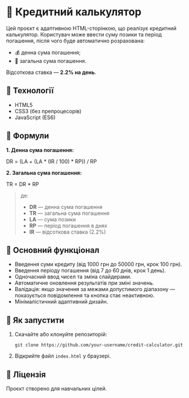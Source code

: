 # 💸 Кредитний калькулятор

Цей проєкт є адаптивною HTML-сторінкою, що реалізує кредитний калькулятор. Користувач може ввести суму позики та період погашення, після чого буде автоматично розрахована:

- 💰 денна сума погашення;
- 💼 загальна сума погашення.

Відсоткова ставка — **2.2% на день**.

## 🔧 Технології

- HTML5
- CSS3 (без препроцесорів)
- JavaScript (ES6)

## 📐 Формули

**1. Денна сума погашення:**

DR = (LA + (LA * (IR / 100) * RP)) / RP

**2. Загальна сума погашення:**

TR = DR * RP

> де:
> - **DR** — денна сума погашення  
> - **TR** — загальна сума погашення  
> - **LA** — сума позики  
> - **RP** — період погашення в днях  
> - **IR** — відсоткова ставка (2.2%)

## 🧩 Основний функціонал

- Введення суми кредиту (від 1000 грн до 50000 грн, крок 100 грн).
- Введення періоду погашення (від 7 до 60 днів, крок 1 день).
- Одночасний ввод чисел та зміна слайдерами.
- Автоматичне оновлення результатів при зміні значень.
- Валідація: якщо значення за межами допустимого діапазону — показується повідомлення та кнопка стає неактивною.
- Мінімалістичний адаптивний дизайн.

## 🚀 Як запустити

1. Скачайте або клонуйте репозиторій:

   `git clone https://github.com/your-username/credit-calculator.git`

2. Відкрийте файл `index.html` у браузері.

## 📄 Ліцензія

Проєкт створено для навчальних цілей.

